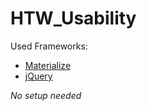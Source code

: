 HTW_Usability
=============

Used Frameworks:
* [Materialize](http://materializecss.com/)
* [jQuery](http://jquery.com/)


*No setup needed*
